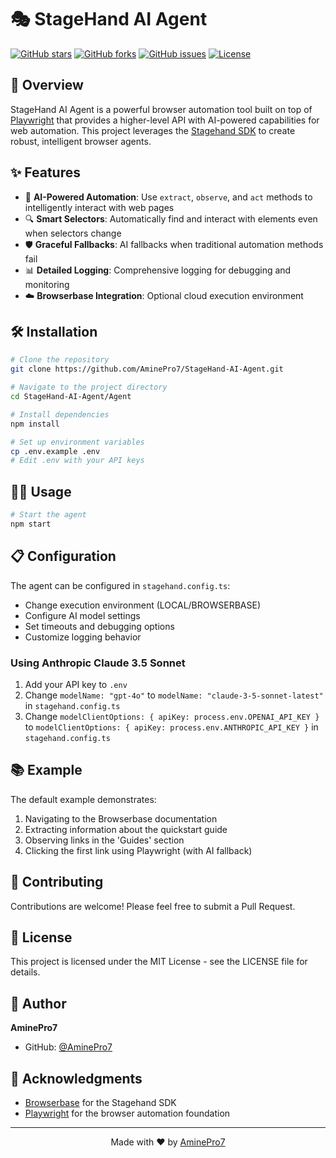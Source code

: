 # 🎭 StageHand AI Agent

[![GitHub stars](https://img.shields.io/github/stars/AminePro7/StageHand-AI-Agent?style=social)](https://github.com/AminePro7/StageHand-AI-Agent/stargazers)
[![GitHub forks](https://img.shields.io/github/forks/AminePro7/StageHand-AI-Agent?style=social)](https://github.com/AminePro7/StageHand-AI-Agent/network/members)
[![GitHub issues](https://img.shields.io/github/issues/AminePro7/StageHand-AI-Agent?style=social)](https://github.com/AminePro7/StageHand-AI-Agent/issues)
[![License](https://img.shields.io/badge/license-MIT-blue.svg)](LICENSE)

## 🚀 Overview

StageHand AI Agent is a powerful browser automation tool built on top of [Playwright](https://playwright.dev/) that provides a higher-level API with AI-powered capabilities for web automation. This project leverages the [Stagehand SDK](https://github.com/browserbasehq/stagehand) to create robust, intelligent browser agents.

## ✨ Features

- 🤖 **AI-Powered Automation**: Use `extract`, `observe`, and `act` methods to intelligently interact with web pages
- 🔍 **Smart Selectors**: Automatically find and interact with elements even when selectors change
- 🛡️ **Graceful Fallbacks**: AI fallbacks when traditional automation methods fail
- 📊 **Detailed Logging**: Comprehensive logging for debugging and monitoring
- ☁️ **Browserbase Integration**: Optional cloud execution environment

## 🛠️ Installation

```bash
# Clone the repository
git clone https://github.com/AminePro7/StageHand-AI-Agent.git

# Navigate to the project directory
cd StageHand-AI-Agent/Agent

# Install dependencies
npm install

# Set up environment variables
cp .env.example .env
# Edit .env with your API keys
```

## 🏃‍♂️ Usage

```bash
# Start the agent
npm start
```

## 📋 Configuration

The agent can be configured in `stagehand.config.ts`:

- Change execution environment (LOCAL/BROWSERBASE)
- Configure AI model settings
- Set timeouts and debugging options
- Customize logging behavior

### Using Anthropic Claude 3.5 Sonnet

1. Add your API key to `.env`
2. Change `modelName: "gpt-4o"` to `modelName: "claude-3-5-sonnet-latest"` in `stagehand.config.ts`
3. Change `modelClientOptions: { apiKey: process.env.OPENAI_API_KEY }` to `modelClientOptions: { apiKey: process.env.ANTHROPIC_API_KEY }` in `stagehand.config.ts`

## 📚 Example

The default example demonstrates:

1. Navigating to the Browserbase documentation
2. Extracting information about the quickstart guide
3. Observing links in the 'Guides' section
4. Clicking the first link using Playwright (with AI fallback)

## 🤝 Contributing

Contributions are welcome! Please feel free to submit a Pull Request.

## 📄 License

This project is licensed under the MIT License - see the LICENSE file for details.

## 👤 Author

**AminePro7**

- GitHub: [@AminePro7](https://github.com/AminePro7)

## 🙏 Acknowledgments

- [Browserbase](https://browserbase.com) for the Stagehand SDK
- [Playwright](https://playwright.dev/) for the browser automation foundation

---

<p align="center">Made with ❤️ by <a href="https://github.com/AminePro7">AminePro7</a></p> 